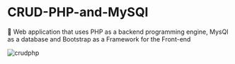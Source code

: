 # CRUD-PHP-and-MySQl
:date: Web application that uses PHP as a backend programming engine, MysQl as a database and Bootstrap as a Framework for the Front-end




 
 


![crudphp](https://user-images.githubusercontent.com/26189854/58376157-d625e700-7f20-11e9-8879-bd0275227077.gif)




